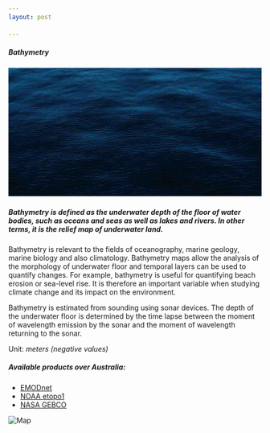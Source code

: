 ```yaml
---
layout: post

---
```


<div class="container">
    <div class="row">
        <div class="col-12 mt-60">
            <h5 class="common-title">Bathymetry</h5>
        </div>
        <div class="col-xs-12 col-sm-12 col-ms-9 col-lg-9 col-xl-9 col-xxl-9">
            <div class="common-image pb-5">
                <img src="/assets/img/wales/big/bathymetry.jpg" class="img-fluid" alt="Bathymetry">
            </div>
            <div>
                <h5 class="font-weight-bold">Bathymetry is defined as the underwater depth of the floor of water bodies, such as oceans and seas as well as lakes and rivers. In other terms, it is the relief map of underwater land.</h5>
                <div class="pt-4">
                    <p>Bathymetry is relevant to the fields of oceanography, marine geology, marine biology and also climatology. Bathymetry maps allow the analysis of the morphology of underwater floor and temporal layers can be used to quantify changes. For example, bathymetry is useful for quantifying beach erosion or sea-level rise. It is therefore an important variable when studying climate change and its impact on the environment.</p>
                    <p>Bathymetry is estimated from sounding using sonar devices. The depth of the underwater floor is determined by the time lapse between the moment of wavelength emission by the sonar and the moment of wavelength returning to the sonar.</p>
                    <p>Unit: <i>meters (negative values)</i></p>
                </div>
            </div>
            <div class="row">
                <div class="col-xs-12 col-sm-6 col-md-7 col-lg-8">
                    <div class="py-5">
                        <h5 class="font-weight-bold mb-4">Available products over Australia:</h5>
                        <ul class="list-title">
                            <li class="list-item"><a href="http://portal.emodnet-bathymetry.eu/" target="_blank">EMODnet</a></li>
                            <li class="list-item"><a href="https://maps.ngdc.noaa.gov/viewers/wcs-client/" target="_blank">NOAA&nbsp;etopo1</a></li>
                            <li class="list-item"><a href="https://neo.sci.gsfc.nasa.gov/view.php?datasetId=GEBCO_BATHY" target="_blank">NASA&nbsp;GEBCO</a></li>
                        </ul>
                    </div>
                </div>
                <div class="col-xs-12 col-sm-6 col-md-5 col-lg-4">
                    <div class="py-5">
                        <img src="/assets/img/wales/maps/bathymetry.png" class="img-fluid" alt="Map">
                    </div>
                </div>
            </div>
        </div>
    </div>
</div>
